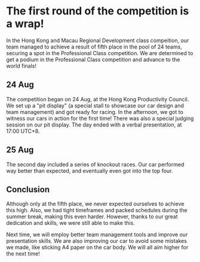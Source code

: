 # The first round of the competition is a wrap!

In the Hong Kong and Macau Regional Development class compeition, our team managed to achieve a result of fifth place in the pool of 24 teams, securing a spot in the Professional Class competition.  We are determined to get a podium in the Professional Class competition and advance to the world finals!

## 24 Aug

The competition began on 24 Aug, at the Hong Kong Productivity Council. We set up a "pit display" (a special stall to showcase our car design and team management) and got ready for racing. In the afternoon, we got to witness our cars in action for the first time! There was also a special judging session on our pit display. The day ended with a verbal presentation, at 17:00 UTC+8.

## 25 Aug

The second day included a series of knockout races. Our car performed way better than expected, and eventually even got into the top four. 

## Conclusion

Although only at the fifth place, we never expected ourselves to achieve this high. Also, we had tight timeframes and packed schedules during the summer break, making this even harder. However, thanks to our great dedication and skills, we were still able to make this.

Next time, we will employ better team management tools and improve our presentation skills. We are also improving our car to avoid some mistakes we made, like sticking A4 paper on the car body. We will all aim higher for the next time!
